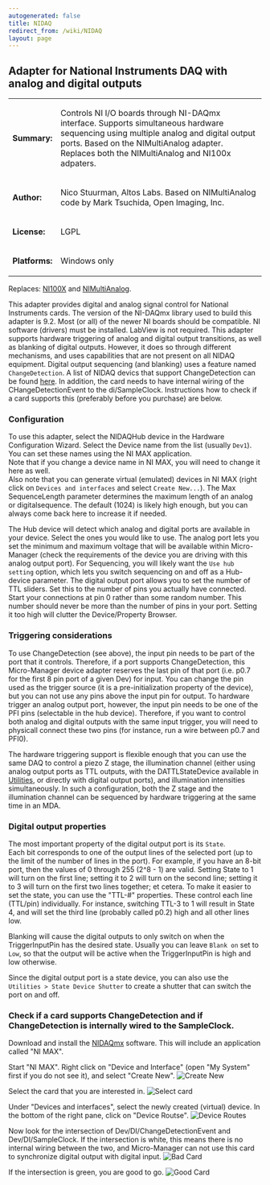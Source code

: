 ```yaml
---
autogenerated: false
title: NIDAQ
redirect_from: /wiki/NIDAQ
layout: page
---
```


## Adapter for National Instruments DAQ with analog and digital outputs

<table>
<tr>
<td markdown="1">

**Summary:**

</td>
<td markdown="1">

Controls NI I/O boards through NI-DAQmx interface. Supports simultaneous
hardware sequencing using multiple analog and digital output ports.
Based on the NIMultiAnalog adapter.  Replaces both the NIMultiAnalog 
and NI100x adpaters.

</td>
</tr>
<tr>
<td markdown="1">

**Author:**

</td>
<td markdown="1">

Nico Stuurman, Altos Labs.  Based on NIMultiAnalog code by Mark Tsuchida, Open Imaging, Inc.

</td>
</tr>
<tr>
<td markdown="1">

**License:**

</td>
<td markdown="1">

LGPL

</td>
</tr>
<tr>
<td markdown="1">

**Platforms:**

</td>
<td markdown="1">

Windows only

</td>
</tr>
</table>

Replaces: [NI100X](National_Instruments) and [NIMultiAnalog](NiMultiAnalog).

This adapter provides digital and analog signal control for National Instruments cards. 
The version of the NI-DAQmx library used to build this adapter is 9.2. 
Most (or all) of the newer NI boards should be compatible. NI software (drivers) must be installed. 
LabView is not required. This adapter supports hardware triggering of analog and digital output transitions,
as well as blanking of digital outputs.  However, it does so through 
different mechanisms, and uses capabilities that are not present on all
NIDAQ equipment.  Digital output sequencing (and blanking) uses a feature 
named `ChangeDetection`.  A list of NIDAQ devics that support ChangeDetection
can be found [here](https://knowledge.ni.com/KnowledgeArticleDetails?id=kA00Z000000PAqXSAW&l=en-US). In addition, the card needs to have internal wiring of the CHangeDetectionEvent to the di/SampleClock.  Instructions how to check if a card supports this (preferably before you purchase) are below.

### Configuration

To use this adapter, select the NIDAQHub device in the Hardware Configuration Wizard.
Select the Device name from the list (usually `Dev1`).  You can set these names using the NI MAX application.  
Note that if you change a device name in NI MAX, you will need to change it here as well.  
Also note that you can generate virtual (emulated) devices in NI MAX (right click on 
`Devices and interfaces` and select `Create New...`). The Max SequenceLength parameter 
determines the maximum length of an analog or digitalsequence.  The default (1024) is 
likely high enough, but you can always come back here to increase it if needed.

The Hub device will detect which analog and digital ports are available in your device.
Select the ones you would like to use.  The analog port lets you set the minimum and 
maximum voltage that will be available within Micro-Manager (check the requirements
of the device you are driving with this analog output port).  For Sequencing, you will 
likely want the `Use hub setting` option, which lets you switch sequencing on and off 
as a Hub-device parameter.  The digital output port allows you to set the number of TTL 
sliders.  Set this to the number of pins you actually have connected.  Start your 
connections at pin 0 rather than some random number.  This number should never be
more than the number of pins in your port.  Setting it too high will clutter the 
Device/Property Browser.

### Triggering considerations

To use ChangeDetection (see above), the input pin needs to be part of the port 
that it controls.  Therefore, if a port supports ChangeDetection, this
Micro-Manager device adapter reserves the last pin of that port (i.e. 
p0.7 for the first 8 pin port of a given Dev) for input. You can change 
the pin used as the trigger source (it is a pre-initialization property 
of the device), but you can not use any pins above the input pin for output.
To hardware trigger an analog output port, however, the input pin needs to be 
one of the PFI pins (selectable in the hub device).  Therefore, if you 
want to control both analog and digital outputs with the same input
trigger, you will need to physicall connect these two pins (for instance,
run a wire between p0.7 and PFI0).

The hardware triggering support is flexible enough that you can use the
same DAQ to control a piezo Z stage, the illumination channel (either 
using analog output ports as TTL outputs, with the DATTLStateDevice
available in [Utilities](Utilities), or directly with digital output ports), 
and illumination intensities simultaneously. In such a configuration, both the Z stage
and the illumination channel can be sequenced by hardware triggering at
the same time in an MDA.

### Digital output properties

The most important property of the digital output port is its `State`.  
Each bit corresponds to one of the output lines of the
selected port (up to the limit of the number of lines in the port). 
For example, if you have an 8-bit port, then the values of 0 through 255
(2^8 - 1) are valid. Setting State to 1 will turn on the first
line; setting it to 2 will turn on the second line; setting it to 3
will turn on the first two lines together; et cetera. To make it easier 
to set the state, you can use the "TTL-#" properties.  These control each
line (TTL/pin) individually.  For instance, switching TTL-3 to 1 will result
in State 4, and will set the third line (probably called p0.2) high and all
other lines low.

Blanking will cause the digital outputs to only switch on when the TriggerInputPin
has the desired state.  Usually you can leave `Blank on` set to `Low`, so that the 
output will be active when the TriggerInputPin is high and low otherwise. 

Since the digital output port is a state device, you can also use the 
`Utilities > State Device Shutter` to create a shutter that can switch 
the port on and off.  


### Check if a card supports ChangeDetection and if ChangeDetection is internally wired to the SampleClock.

Download and install the [NIDAQmx](https://www.ni.com/en/support/downloads/drivers/download.ni-daq-mx.html) software.  This will include an application called "NI MAX".

Start "NI MAX". Right click on "Device and Interface" (open "My System" first if you do not see it), and select "Create New". ![Create New](media/NIMAX_CreateNew.png "NIMAX Create New")

Select the card that you are interested in. ![Select card](media/NIMAX_CardSelection.png "Select card")

Under "Devices and interfaces", select the newly created (virtual) device.  In the bottom of the right pane, click on "Device Routse". ![Device Routes](media/NIMAX_DeviceRoutes.png "Device Routes")

Now look for the intersection of Dev/DI/ChangeDetectionEvent and Dev/DI/SampleClock. If the intersection is white, this means there is no internal wiring between the two, and Micro-Manager can not use this card to synchronize digital output with digital input. ![Bad Card](media/NIMAX_BadCard.png "Bad Card")

If the intersection is green, you are good to go.  ![Good Card](media/NIMAX_GoodCard.png "Good Card")
